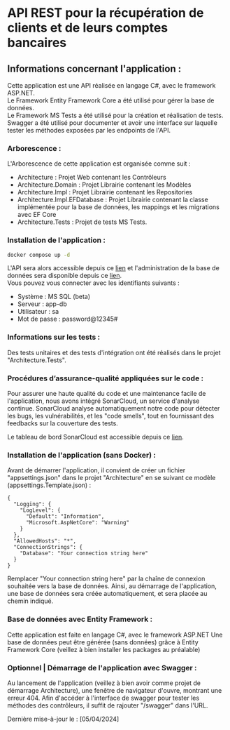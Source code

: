 # API REST pour la récupération de clients et de leurs comptes bancaires

## Informations concernant l'application :
Cette application est une API réalisée en langage C#, avec le framework ASP.NET.  
Le Framework Entity Framework Core a été utilisé pour gérer la base de données.  
Le Framework MS Tests a été utilisé pour la création et réalisation de tests.
Swagger a été utilisé pour documenter et avoir une interface sur laquelle tester les méthodes exposées par les endpoints de l'API.  

### Arborescence :
L'Arborescence de cette application est organisée comme suit :  
- Architecture : Projet Web contenant les Contrôleurs  
- Architecture.Domain : Projet Librairie contenant les Modèles  
- Architecture.Impl : Projet Librairie contenant les Repositories  
- Architecture.Impl.EFDatabase : Projet Librairie contenant la classe implémentée pour la base de données, les mappings et les migrations avec EF Core  
- Architecture.Tests : Projet de tests MS Tests.  

### Installation de l'application :
```bash
docker compose up -d
```
L'API sera alors accessible depuis ce [lien](http://localhost:8000/swagger) et l'administration de la base de données sera disponible depuis ce [lien](http://localhost:8080).  
Vous pouvez vous connecter avec les identifiants suivants :
- Système : MS SQL (beta)
- Serveur : app-db
- Utilisateur : sa
- Mot de passe : password@12345#

### Informations sur les tests :  
Des tests unitaires et des tests d'intégration ont été réalisés dans le projet "Architecture.Tests".

### Procédures d’assurance-qualité appliquées sur le code :
Pour assurer une haute qualité du code et une maintenance facile de l'application, nous avons intégré SonarCloud, un service d'analyse continue. SonarCloud analyse automatiquement notre code pour détecter les bugs, les vulnérabilités, et les "code smells", tout en fournissant des feedbacks sur la couverture des tests.

Le tableau de bord SonarCloud est accessible depuis ce [lien](https://sonarcloud.io/summary/overall?id=vkrpk_Architecture-Logicielle-Exercice).

### Installation de l'application (sans Docker) :

Avant de démarrer l'application, il convient de créer un fichier "appsettings.json" dans le projet "Architecture" en se suivant ce modèle (appsettings.Template.json) :

```
{
  "Logging": {
    "LogLevel": {
      "Default": "Information",
      "Microsoft.AspNetCore": "Warning"
    }
  },
  "AllowedHosts": "*",
  "ConnectionStrings": {
    "Database": "Your connection string here"
  }
}

```
Remplacer "Your connection string here" par la chaîne de connexion souhaitée vers la base de données. 
Ainsi, au démarrage de l'application, une base de données sera créée automatiquement, et sera placée au chemin indiqué. 




### Base de données avec Entity Framework :

Cette application est faite en langage C#, avec le framework ASP.NET
Une base de données peut être générée (sans données) grâce à Entity Framework Core (veillez à bien installer les packages au préalable)

### Optionnel | Démarrage de l'application avec Swagger :

Au lancement de l'application (veillez à bien avoir comme projet de démarrage Architecture), une fenêtre de navigateur d'ouvre, montrant une erreur 404. 
Afin d'accéder à l'interface de swagger pour tester les méthodes des contrôleurs, il suffit de rajouter "/swagger" dans l'URL.

Dernière mise-à-jour le : [05/04/2024]





